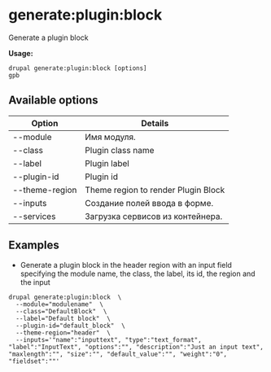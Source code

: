 # generate:plugin:block
Generate a plugin block

**Usage:**
```
drupal generate:plugin:block [options]
gpb
```

## Available options
Option | Details
-------|-------------
--module | Имя модуля.
--class | Plugin class name
--label | Plugin label
--plugin-id | Plugin id
--theme-region | Theme region to render Plugin Block
--inputs | Создание полей ввода в форме.
--services | Загрузка сервисов из контейнера.

## Examples
* Generate a plugin block in the header region with an input field specifying the module name, the class, the label, its id, the region and the input
```
drupal generate:plugin:block  \
  --module="modulename"  \
  --class="DefaultBlock"  \
  --label="Default block"  \
  --plugin-id="default_block"  \
  --theme-region="header"  \
  --inputs='"name":"inputtext", "type":"text_format", "label":"InputText", "options":"", "description":"Just an input text", "maxlength":"", "size":"", "default_value":"", "weight":"0", "fieldset":""'
```
